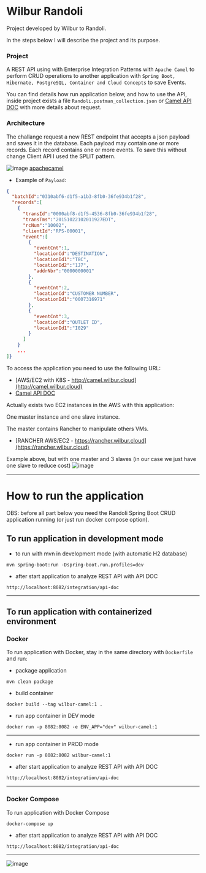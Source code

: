 # Wilbur Randoli

Project developed by Wilbur to Randoli.

In the steps below I will describe the project and its purpose.

### Project
A REST API using with Enterprise Integration Patterns with `Apache Camel` to perform CRUD operations to another 
application with `Spring Boot, Hibernate, PostgreSQL, Container and Cloud Concepts` to save Events.

You can find details how run application below, and how to use the API, inside project exists a file 
`Randoli.postman_collection.json` or [Camel API DOC](http://camel.wilbur.cloud/integration/api-doc) 
with more details about request.

### Architecture

The challange request a new REST endpoint that accepts a json payload and saves it in the
database. Each payload may contain one or more records. Each record contains one or more events.
To save this without change Client API I used the SPLIT pattern.


![image](https://user-images.githubusercontent.com/59379254/172300435-4e99202f-0cbc-4b13-a785-2940c6dd829e.png)
[apachecamel](https://camel.apache.org/components/3.17.x/eips/split-eip.html)

- Example of `Payload`:
```json
{
  "batchId":"0310abf6-d1f5-a1b3-8fb0-36fe934b1f28",
  "records":[
    {
      "transId":"0000abf8-d1f5-4536-8fb0-36fe934b1f28",
      "transTms":"20151022102011927EDT",
      "rcNum":"10002",
      "clientId":"RPS-00001",
      "event":[
        {
          "eventCnt":1,
          "locationCd":"DESTINATION",
          "locationId1":"T8C",
          "locationId2":"1J7",
          "addrNbr":"0000000001"
        },
        {
          "eventCnt":2,
          "locationCd":"CUSTOMER NUMBER",
          "locationId1":"0007316971"
        },
        {
          "eventCnt":3,
          "locationCd":"OUTLET ID",
          "locationId1":"I029"
        }
      ]
    }
    ...
]}
```

To access the application you need to use the following URL:
- [AWS/EC2 with K8S - http://camel.wilbur.cloud](http://camel.wilbur.cloud)
- [Camel API DOC](http://camel.wilbur.cloud/integration/api-doc)


Actually exists two EC2 instances in the AWS with this application:

One master instance and one slave instance.

The master contains Rancher to manipulate others VMs.
- [RANCHER AWS/EC2 - https://rancher.wilbur.cloud](https://rancher.wilbur.cloud)

Example above, but with one master and 3 slaves (in our case we just have one slave to reduce cost)
![image](https://user-images.githubusercontent.com/59379254/172294538-3c54c247-a40f-4037-bb61-1d48a990dc60.png)

-----------------------------------------------------------------

# How to run the application
OBS: before all part below you need the Randoli Spring Boot CRUD application running (or just run docker compose option).


## To run application in development mode

- to run with mvn in development mode (with automatic H2 database)
```
mvn spring-boot:run -Dspring-boot.run.profiles=dev
```
- after start application to analyze REST API with API DOC
```
http://localhost:8082/integration/api-doc
```

-----------------------------------------------------------------

## To run application with containerized environment

### Docker
To run application with Docker, stay in the same directory with `Dockerfile` and run:

- package application
```
mvn clean package
```
- build container
```
docker build --tag wilbur-camel:1 .
```
- run app container in DEV mode
```
docker run -p 8082:8082 -e ENV_APP="dev" wilbur-camel:1
```

------------------

- run app container in PROD mode
```
docker run -p 8082:8082 wilbur-camel:1
```

- after start application to analyze REST API with API DOC
```
http://localhost:8082/integration/api-doc
```

-----------------------------------------------------------------

### Docker Compose
To run application with Docker Compose
```
docker-compose up
```

- after start application to analyze REST API with API DOC
```
http://localhost:8082/integration/api-doc
```

-----------------------------------------------------------------

![image](https://user-images.githubusercontent.com/59379254/172307836-a7443eb8-e77c-46da-8aab-87dd483a9c17.png)
